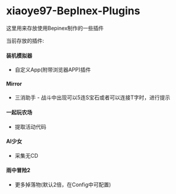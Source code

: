 # xiaoye97-BepInex-Plugins

这里用来存放使用Bepinex制作的一些插件

当前存放的插件:

#### 装机模拟器
- 自定义App(附带浏览器APP)插件

#### Mirror
- 三消助手 - 战斗中出现可以5连S宝石或者可以连接T字时，进行提示

#### 一起玩农场
- 提取活动代码

#### AI少女
- 采集无CD

#### 雨中冒险2
- 更多掉落物(默认2倍，在Config中可配置)
